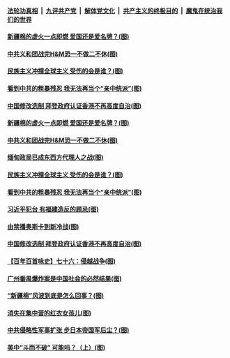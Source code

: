 ####  [法轮功真相](../../../../basic/blob/master/README.md?t=04030301) &nbsp;|&nbsp; [九评共产党](../../../../9ping.md/blob/master/README.md?t=04030301) &nbsp;|&nbsp; [解体党文化](../../../../jtdwh.md/blob/master/README.md?t=04030301)  &nbsp;|&nbsp; [共产主义的终极目的](../../../../gczydzjmd.md/blob/master/README.md?t=04030301) &nbsp;|&nbsp; [魔鬼在统治我们的世界](../../../../mgztzwmdsj.md/blob/master/README.md?t=04030301) 


#### [新疆棉的虚火一点即燃 爱国还是爱名牌？(图)](../pages/p4/967499.md?t=04030301) 

#### [中共义和团战完H&amp;M恐一不做二不休(图)](../pages/p4/967490.md?t=04030301) 

#### [民族主义冲撞全球主义 受伤的会是谁？(图)](../pages/p4/967496.md?t=04030301) 

#### [看到中共的粗暴残忍 我无法再当个“亲中统派”(图)](../pages/p4/967404.md?t=04030301) 

#### [中国修改选制 拜登政府认证香港不再高度自治(图)](../pages/p4/967396.md?t=04030301) 



#### [新疆棉的虚火一点即燃 爱国还是爱名牌？(图)](../pages/p4/967499.md?t=04030301) 

#### [中共义和团战完H&amp;M恐一不做二不休(图)](../pages/p4/967490.md?t=04030301) 

#### [缅甸政局已成东西方代理人之战(图)](../pages/p4/967487.md?t=04030301) 

#### [民族主义冲撞全球主义 受伤的会是谁？(图)](../pages/p4/967496.md?t=04030301) 


#### [看到中共的粗暴残忍 我无法再当个“亲中统派”(图)](../pages/p4/967404.md?t=04030301) 

#### [习近平犯台 有福建造反的顾忌(图)](../pages/p4/967401.md?t=04030301) 

#### [由禁播奥斯卡到新冷战(图)](../pages/p4/967399.md?t=04030301) 

#### [中国修改选制 拜登政府认证香港不再高度自治(图)](../pages/p4/967396.md?t=04030301) 


#### [【百年百首咏史】七十六：侵越战争(图)](../pages/p4/967323.md?t=04030301) 


#### [广州番禺爆炸案是中国社会的必然结果(图)](../pages/p4/967292.md?t=04030301) 


#### [“新疆棉”风波到底是怎么回事？(图)](../pages/p4/967269.md?t=04030301) 

#### [消失在集中营的红衣女孩儿(图)](../pages/p4/967267.md?t=04030301) 

#### [中共侵略性军事扩张 步日本帝国军后尘？(图)](../pages/p4/967266.md?t=04030301) 

#### [美中“斗而不破” 可能吗？（上）(图)](../pages/p4/967265.md?t=04030301) 

